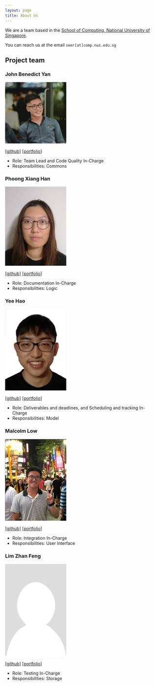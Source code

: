 ```yaml
---
layout: page
title: About Us
---
```


We are a team based in the [School of Computing, National University of Singapore](http://www.comp.nus.edu.sg).

You can reach us at the email `seer[at]comp.nus.edu.sg`

## Project team

### John Benedict Yan

<img src="images/johnbenedictyan.png" width="200px">

[[github](https://github.com/johnbenedictyan)]
[[portfolio](team/johnbenedictyan.md)]

* Role: Team Lead and Code Quality In-Charge
* Responsibilities: Commons

### Phoong Xiang Han

<img src="images/xhphoong.png" width="200px">

[[github](http://github.com/xhphoong)]
[[portfolio](team/xhphoong.md)]

* Role: Documentation In-Charge
* Responsibilities: Logic

### Yee Hao

<img src="images/yeehaoo.png" width="200px">

[[github](http://github.com/yeehaoo)] [[portfolio](team/yeehaoo.md)]

* Role: Deliverables and deadlines, and Scheduling and tracking In-Charge
* Responsibilities: Model

### Malcolm Low

<img src="images/mlzt2000.png" width="200px">

[[github](http://github.com/mlzt2000)]
[[portfolio](team/mlzt2000.md)]

* Role: Integration In-Charge
* Responsibilities: User Interface

### Lim Zhan Feng

<img src="images/lolfoollors.png" width="200px">

[[github](http://github.com/lolfoollors)]
[[portfolio](team/lolfoollors.md)]

* Role: Testing In-Charge
* Responsibilities: Storage
